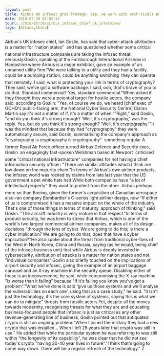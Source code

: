 ```yaml
---
layout: post
title: Airbus UK infosec gros fromage: Yep, we work with arch-rivals Boeing
date: 2018-07-20 01:02:12
tourl: /2018/07/19/airbus_infosec_chief_uk_interview/
tags: [Attack,China]
---
```

Airbus's UK infosec chief, Ian Goslin, has said that cyber-attack attribution is a matter for "nation states"  and has questioned whether some critical national infrastructure companies are taking the infosec threat seriously.Goslin, speaking at the Farnborough International Airshow in Hampshire where Airbus is a major exhibitor, gave an example of an unnamed utility firm."We were talking to a utility and they had a facility, could be a pumping station, could be anything switching  they can operate that remotely. I said, what is protecting your link in terms of cryptography? They said, we've got a software package. I said, ooh, that's brave of you to do that. Standard commercial? Yes, standard commercial."When asked if they thought they were a potential target for hostile actors, the company said, according to Goslin: "Yes, of course we do, we heard [chief exec of GCHQ's public-facing arm, the National Cyber Security Centre] Ciaran Martin say it's not a matter of if, it's a matter of when.""Right," said Goslin, "and do you think it's strong enough? 'Well, it's cryptography,' was the reply. Yes, but do you think it's strong enough? 'Well, it's cryptography.'"It was the mindset that because they had "cryptography" they were automatically secure, said Goslin, summarising the company's approach as "cryptography is cryptography is cryptography"  something regular A former Royal Air Force officer turned Airbus Defence and Security exec, Goslin  an engagingly fast-spoken Welshman based in Newport  criticised some "critical national infrastructure" companies for not having a chief information security officer: "There are similar attitudes which I think are low down on the maturity chain."In terms of Airbus's own airliner products, the infosec world was rocked by claims from late last year that the US government's pet white hats had While both companies have "a lot of intellectual property" they want to protect from the other  Airbus perhaps more so than Boeing, given the former's acquisition of Canadian aerospace also-ran company Bombardier's C-series light airliner design, now "If either of us is compromised it has a massive impact on the whole of the industry. That's one of those things in terms of maturity, approach of thinking," said Goslin. "The aircraft industry is very mature in that respect."In terms of product security, he was keen to stress that Airbus, which is one of the world's two largest commercial airliner companies, makes all of its design decisions "through the lens of cyber. We are going to do this; is there a cyber implication? We are going to do that, does that have a cyber implication?"He also spoke about the threat from traditional cyber-foes of the West in North Korea, China and Russia, saying (as he would, being chief of the infosec business unit) that while Airbus is deeply invested in cybersecurity, attribution of attacks is a matter for nation states and not "individual companies".Goslin also briefly touched on the implications of airport security and infosec, giving the example of an airport baggage carousel and an X-ray machine in the security queue. Disabling either of these is an inconvenience, he said, while compromising the X-ray machine "is worse than it failing" because "if it's failing you know you've got a problem"."What we've done is said 'give us those systems and we'll analyse the vulnerabilities on each one', using that as a case study," he said. "It isn't just the technology, it's the core system of systems, saying this is what we can do to mitigate" threats from hostile actors.Yet, despite all the moves towards modernity, recognising threats for what they are and educating business-focused people that infosec is just as critical as any other revenue-generating line of business, Goslin pointed out that antiquated crypto is still an ongoing problem:"When I joined the military they had a new crypto that was installed... When I left 28 years later that crypto was still in use." He added that while the particular system he was referring to was still within "the longevity of its capability", he was clear that he did not see today's crypto "having 30-40 year lives in future"."I think that's going to come way down. There will be a regular refresh of the technology." Ž
